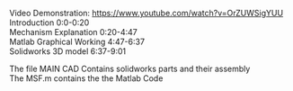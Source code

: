 Video Demonstration:  https://www.youtube.com/watch?v=OrZUWSigYUU  <br />
Introduction 0:0-0:20 <br />
Mechanism Explanation 0:20-4:47 <br />
Matlab Graphical Working 4:47-6:37 <br />
Solidworks 3D model 6:37-9:01 <br />

The file MAIN CAD Contains solidworks parts and their assembly <br />
The MSF.m contains the the Matlab Code <br />


